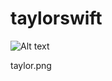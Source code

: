 # taylorswift

<img src="/Users/amandatorres/Desktop/readme/taylor" alt="Alt text" title="Optional title">

taylor.png

